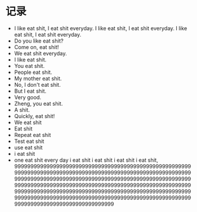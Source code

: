 # 记录
- I like eat shit, I eat shit everyday. I like eat shit, I eat shit everyday. I like eat shit, I eat shit everyday. 
- Do you like eat shit?
- Come on, eat shit!
- We eat shit everyday.
- I like eat shit.
- You eat shit.
- People eat shit.
- My mother eat shit.
- No, I don't eat shit.
- But I eat shit.
- Very good.
- Zheng, you eat shit.
- A shit.
- Quickly, eat shit!
- We eat shit
- Eat shit
- Repeat eat shit
- Test eat shit
- use eat shit
- i eat shit
- one eat shit every day i eat shit i eat shit i eat shit i eat shit, 9999999999999999999999999999999999999999999999999999999999999999999999999999999999999999999999999999999999999999999999999999999999999999999999999999999999999999999999999999999999999999999999999999999999999999999999999999999999999999999999999999999999999999999999999999999999999999999999999999999999999999999999999999999999999999999999999999999999999999999999999
